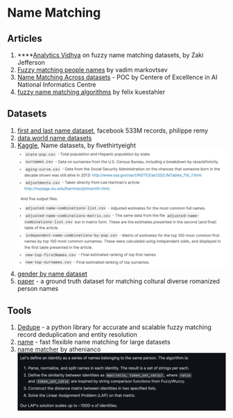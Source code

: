 # Name Matching

## **Articles**

1. ****[Analytics Vidhya](https://medium.com/analytics-vidhya/fuzzy-name-matching-datasets-1ae28884f226) on fuzzy name matching datasets, by Zaki Jefferson
2. [Fuzzy matching people names](https://towardsdatascience.com/fuzzy-matching-people-names-6e738d6b8fe) by vadim markovtsev
3. [Name Matching Across datasets](https://ai.nic.in/AI/NameMatchingCaseML) - POC by Centere of Excellence in AI National Informatics Centre
4. [fuzzy name matching algorithms](https://towardsdatascience.com/python-tutorial-fuzzy-name-matching-algorithms-7a6f43322cc5) by felix kuestahler

## **Datasets**

1. [first and last name dataset](https://github.com/philipperemy/name-dataset), facebook 533M records, philippe remy
2. [data.world name datasets](https://data.world/datasets/names)
3. [Kaggle](https://www.kaggle.com/fivethirtyeight/fivethirtyeight-most-common-name-dataset/version/108), Name datasets, by fivethirtyeight\
   ![](<../.gitbook/assets/image (20).png>)
4. [gender by name dataset](https://archive.ics.uci.edu/ml/datasets/Gender+by+Name)
5. [paper](http://www.lrec-conf.org/proceedings/lrec2008/pdf/291\_paper.pdf) - a ground truth dataset for matching coltural diverse romanized person names

## Tools

1. [Dedupe](https://www.reddit.com/r/datasets/comments/4zrozk/request\_name\_matching\_dataset/) - a python library for accurate and scalable fuzzy matching record deduplication and entity resolution
2. [name](https://github.com/bradhackinen/nama) - fast flexible name matching for large datasets
3. [name matcher](https://github.com/athenianco/names-matcher) by athenianco\
   ![](<../.gitbook/assets/image (15).png>)
